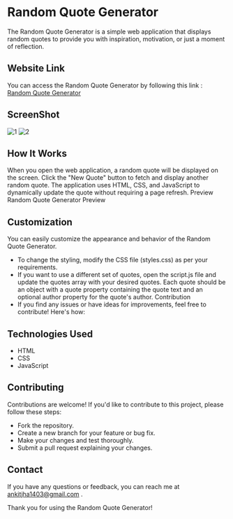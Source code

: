 # Random Quote Generator

The Random Quote Generator is a simple web application that displays random quotes to provide you with inspiration, motivation, or just a moment of reflection.

## Website Link
You can access the Random Quote Generator by following this link : [Random Quote Generator](https://ankitjha13.github.io/Quote-App/)

## ScreenShot
![1](https://github.com/AnkitJha13/Quote-App/assets/116744896/e6a210eb-baba-4d96-9055-e6c28636734c)
![2](https://github.com/AnkitJha13/Quote-App/assets/116744896/9852f1be-e039-4900-9f9e-6a1a202cabfb)


## How It Works
When you open the web application, a random quote will be displayed on the screen.
Click the "New Quote" button to fetch and display another random quote.
The application uses HTML, CSS, and JavaScript to dynamically update the quote without requiring a page refresh.
Preview
Random Quote Generator Preview

## Customization
You can easily customize the appearance and behavior of the Random Quote Generator.

- To change the styling, modify the CSS file (styles.css) as per your requirements.
- If you want to use a different set of quotes, open the script.js file and update the quotes array with your desired quotes. Each quote should be an object with a quote property containing the quote text and an optional author property for the quote's author.
Contribution
- If you find any issues or have ideas for improvements, feel free to contribute! Here's how:

## Technologies Used
- HTML
- CSS
- JavaScript

## Contributing
Contributions are welcome! If you'd like to contribute to this project, please follow these steps:

- Fork the repository.
- Create a new branch for your feature or bug fix.
- Make your changes and test thoroughly.
- Submit a pull request explaining your changes.

## Contact
If you have any questions or feedback, you can reach me at ankitjha1403@gmail.com .

Thank you for using the Random Quote Generator! 
